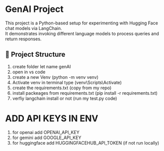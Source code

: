 # GenAI Project

This project is a Python-based setup for experimenting with Hugging Face chat models via LangChain.  
It demonstrates invoking different language models to process queries and return responses.

## 📂 Project Structure

1. create folder let name genAI
2. open in vs code
3. create a new Venv (python -m venv venv)
4. Activate venv in terminal type (venv\Scripts\Activate)
5. create the requirements.txt (copy from my repo)
6. install packeages from requirements.txt (pip install -r requirements.txt)
7. verfiy langchain install or not (run my test.py code)

# ADD API KEYS IN ENV 
1. for openai add OPENAI_API_KEY
2. for gemini add GOOGLE_API_KEY
3. for huggingface add HUGGINGFACEHUB_API_TOKEN (if not run locally)

